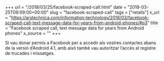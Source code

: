 +++
url = "/2018/03/25/facebook-scraped-call.html"
date = "2018-03-25T09:09:00+00:00"
slug = "facebook-scraped-call"
tags = ["retalls"]
x_url = "https://arstechnica.com/information-technology/2018/03/facebook-scraped-call-text-message-data-for-years-from-android-phones/#p3"
title = "Facebook scraped call, text message data for years from Android phones"
x_source = ""
+++


Si vau donar permís a Facebook per a accedir als vostres contactes abans de la versió d’Android 4.1, amb això també vau autoritzar l’accés al registre de trucades i missatges.

